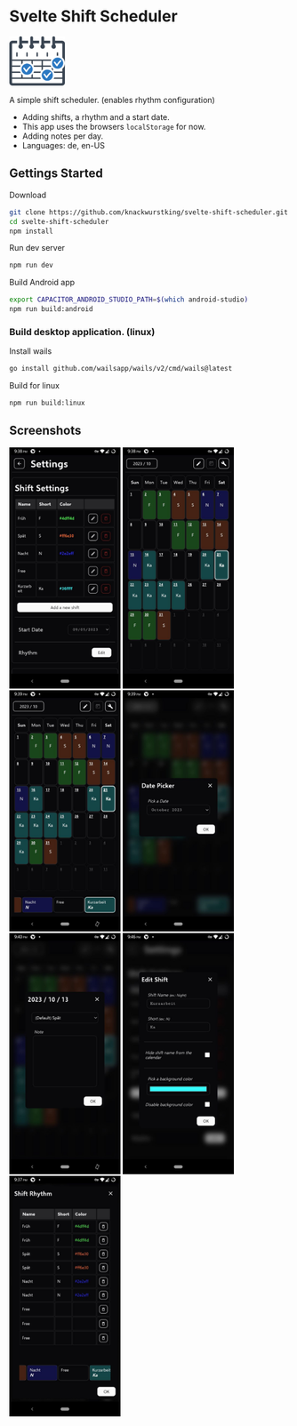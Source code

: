 # Svelte Shift Scheduler

<img src="public/icon.png" width="100" />

A simple shift scheduler. (enables rhythm configuration)

- Adding shifts, a rhythm and a start date.
- This app uses the browsers `localStorage` for now.
- Adding notes per day.
- Languages: de, en-US

## Gettings Started

Download

```bash
git clone https://github.com/knackwurstking/svelte-shift-scheduler.git
cd svelte-shift-scheduler
npm install
```

Run dev server

```bash
npm run dev
```

Build Android app

```bash
export CAPACITOR_ANDROID_STUDIO_PATH=$(which android-studio)
npm run build:android
```

### Build desktop application. (linux)

Install wails

```bash
go install github.com/wailsapp/wails/v2/cmd/wails@latest
```

Build for linux

```bash
npm run build:linux
```

## Screenshots

<img src="metadata/en-US/images/phoneScreenshots/screenshot_1.jpg" width="200" />
<img src="metadata/en-US/images/phoneScreenshots/screenshot_2.jpg" width="200" />
<img src="metadata/en-US/images/phoneScreenshots/screenshot_3.jpg" width="200" />
<img src="metadata/en-US/images/phoneScreenshots/screenshot_4.jpg" width="200" />
<img src="metadata/en-US/images/phoneScreenshots/screenshot_5.jpg" width="200" />
<img src="metadata/en-US/images/phoneScreenshots/screenshot_6.jpg" width="200" />
<img src="metadata/en-US/images/phoneScreenshots/screenshot_7.jpg" width="200" />
